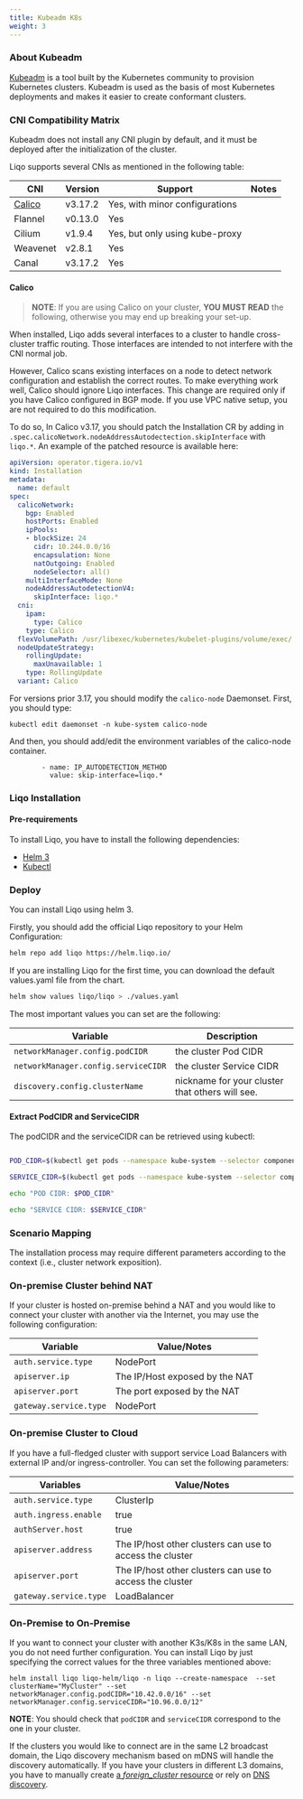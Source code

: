 ```yaml
---
title: Kubeadm K8s
weight: 3
---
```


### About Kubeadm

[Kubeadm](https://kubernetes.io/docs/setup/production-environment/tools/kubeadm/create-cluster-kubeadm/) is a tool built by the Kubernetes community to provision Kubernetes clusters. Kubeadm is used as the basis of most Kubernetes deployments and makes it easier to create conformant clusters.
### CNI Compatibility Matrix

Kubeadm does not install any CNI plugin by default, and it must be deployed after the initialization of the cluster.

Liqo supports several CNIs as mentioned in the following table:

| CNI                    | Version                             | Support                                   | Notes                       |
| ---------------------- | ------------------------------      | --------------------------------------    | --------------------------- |
| [Calico](#calico)      | v3.17.2                             |  Yes, with minor configurations                                      |                             |
| Flannel                | v0.13.0                             |  Yes                                      |                             |
| Cilium                 | v1.9.4                              |  Yes, but only using kube-proxy           |                             |
| Weavenet               | v2.8.1                              |  Yes                                      |                             |
| Canal                  | v3.17.2                             |  Yes                                      |                             |

#### Calico

>__NOTE__: If you are using Calico on your cluster, __YOU MUST READ__ the following, otherwise you may end up breaking your set-up.

When installed, Liqo adds several interfaces to a cluster to handle cross-cluster traffic routing. Those interfaces are intended to not interfere with the CNI normal job.

However, Calico scans existing interfaces on a node to detect network configuration and establish the correct routes. To make everything work well, Calico should ignore Liqo interfaces. This change are required only if you have Calico configured in BGP mode. If you use VPC native setup, you are not required to do this modification.

To do so, In Calico v3.17, you should patch the Installation CR by adding in `.spec.calicoNetwork.nodeAddressAutodectection.skipInterface` with `liqo.*`. An example of the patched resource is available here:

```yaml
apiVersion: operator.tigera.io/v1
kind: Installation
metadata:
  name: default
spec:
  calicoNetwork:
    bgp: Enabled
    hostPorts: Enabled
    ipPools:
    - blockSize: 24
      cidr: 10.244.0.0/16
      encapsulation: None
      natOutgoing: Enabled
      nodeSelector: all()
    multiInterfaceMode: None
    nodeAddressAutodetectionV4:
      skipInterface: liqo.*
  cni:
    ipam:
      type: Calico
    type: Calico
  flexVolumePath: /usr/libexec/kubernetes/kubelet-plugins/volume/exec/
  nodeUpdateStrategy:
    rollingUpdate:
      maxUnavailable: 1
    type: RollingUpdate
  variant: Calico
```

For versions prior 3.17, you should modify the `calico-node` Daemonset. First, you should type:

```
kubectl edit daemonset -n kube-system calico-node
```

And then, you should add/edit the environment variables of the calico-node container.

```
        - name: IP_AUTODETECTION_METHOD
          value: skip-interface=liqo.*
```


### Liqo Installation

#### Pre-requirements

To install Liqo, you have to install the following dependencies:

* [Helm 3](https://helm.sh/docs/intro/install/)
* [Kubectl](https://kubernetes.io/docs/tasks/tools/install-kubectl/)

### Deploy

You can install Liqo using helm 3.

Firstly, you should add the official Liqo repository to your Helm Configuration:

```bash
helm repo add liqo https://helm.liqo.io/
```

If you are installing Liqo for the first time, you can download the default values.yaml file from the chart.

```bash
helm show values liqo/liqo > ./values.yaml
```

The most important values you can set are the following:

| Variable               | Description                                 |
| ---------------------- | ------------------------------------------- |
| `networkManager.config.podCIDR`        | the cluster Pod CIDR                        |
| `networkManager.config.serviceCIDR`    | the cluster Service CIDR                    |
| `discovery.config.clusterName`         | nickname for your cluster that others will see. |

#### Extract PodCIDR and ServiceCIDR

The podCIDR and the serviceCIDR can be retrieved using kubectl:

```bash

POD_CIDR=$(kubectl get pods --namespace kube-system --selector component=kube-controller-manager --output jsonpath="{.items[*].spec.containers[*].command}" 2>/dev/null | grep -Po --max-count=1 "(?<=--cluster-cidr=)[0-9.\/]+")

SERVICE_CIDR=$(kubectl get pods --namespace kube-system --selector component=kube-controller-manager --output jsonpath="{.items[*].spec.containers[*].command}" 2>/dev/null | grep -Po --max-count=1 "(?<=--service-cluster-ip-range=)[0-9.\/]+")

echo "POD CIDR: $POD_CIDR"

echo "SERVICE CIDR: $SERVICE_CIDR"
```

### Scenario Mapping

The installation process may require different parameters according to the context (i.e., cluster network exposition).

### On-premise Cluster behind NAT

If your cluster is hosted on-premise behind a NAT and you would like to connect your cluster with another via the Internet, you may use the following configuration:

| Variable | Value/Notes |
| -------- | ----------- |
| `auth.service.type` | NodePort |
| `apiserver.ip` |  The IP/Host exposed by the NAT |
| `apiserver.port` | The port exposed by the NAT  |
| `gateway.service.type` | NodePort |

### On-premise Cluster to Cloud

If you have a full-fledged cluster with support service Load Balancers with external IP and/or ingress-controller. You can set the following parameters:

| Variables | Value/Notes |
| -------- | ----------- |
| `auth.service.type`  | ClusterIp |
| `auth.ingress.enable` | true  |
| `authServer.host`     | true  |
| `apiserver.address` |  The IP/host other clusters can use to access the cluster |
| `apiserver.port` |  The IP/host other clusters can use to access the cluster  |
| `gateway.service.type` | LoadBalancer |

### On-Premise to On-Premise

If you want to connect your cluster with another K3s/K8s in the same LAN, you do not need further configuration. You can install Liqo by just specifying the correct values for the three variables mentioned above:

```
helm install liqo liqo-helm/liqo -n liqo --create-namespace  --set clusterName="MyCluster" --set networkManager.config.podCIDR="10.42.0.0/16" --set networkManager.config.serviceCIDR="10.96.0.0/12"
```

__NOTE__: You should check that `podCIDR` and `serviceCIDR` correspond to the one in your cluster.

If the clusters you would like to connect are in the same L2 broadcast domain, the Liqo discovery mechanism based on mDNS will handle the discovery automatically. If you have your clusters in different L3 domains, you have to manually create [a *foreign_cluster* resource](/user/post-install/discovery#manual-configuration) or rely on [DNS discovery](/user/post-install/discovery#).
